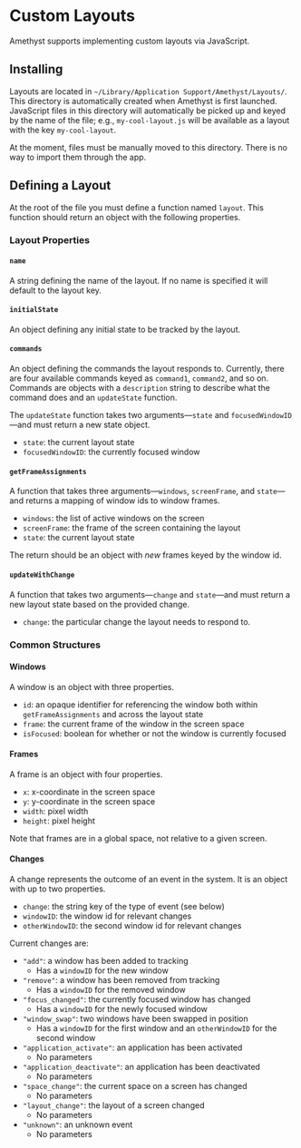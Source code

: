 # Custom Layouts

Amethyst supports implementing custom layouts via JavaScript.

## Installing

Layouts are located in `~/Library/Application Support/Amethyst/Layouts/`. This directory is automatically created when Amethyst is first launched. JavaScript files in this directory will automatically be picked up and keyed by the name of the file; e.g., `my-cool-layout.js` will be available as a layout with the key `my-cool-layout`.

At the moment, files must be manually moved to this directory. There is no way to import them through the app.

## Defining a Layout

At the root of the file you must define a function named `layout`. This function should return an object with the following properties.

### Layout Properties

#### `name`

A string defining the name of the layout. If no name is specified it will default to the layout key.

#### `initialState`

An object defining any initial state to be tracked by the layout.

#### `commands`

An object defining the commands the layout responds to. Currently, there are four available commands keyed as `command1`, `command2`, and so on. Commands are objects with a `description` string to describe what the command does and an `updateState` function.

The `updateState` function takes two arguments—`state` and `focusedWindowID`—and must return a new state object.

* `state`: the current layout state
* `focusedWindowID`: the currently focused window

#### `getFrameAssignments`

A function that takes three arguments—`windows`, `screenFrame`, and `state`—and returns a mapping of window ids to window frames.

* `windows`: the list of active windows on the screen
* `screenFrame`: the frame of the screen containing the layout
* `state`: the current layout state

The return should be an object with _new_ frames keyed by the window id.

#### `updateWithChange`

A function that takes two arguments—`change` and `state`—and must return a new layout state based on the provided change.

* `change`: the particular change the layout needs to respond to.

### Common Structures

#### Windows

A window is an object with three properties.

* `id`: an opaque identifier for referencing the window both within `getFrameAssignments` and across the layout state
* `frame`: the current frame of the window in the screen space
* `isFocused`: boolean for whether or not the window is currently focused

#### Frames

A frame is an object with four properties.

* `x`: x-coordinate in the screen space
* `y`: y-coordinate in the screen space
* `width`: pixel width
* `height`: pixel height

Note that frames are in a global space, not relative to a given screen.

#### Changes

A change represents the outcome of an event in the system. It is an object with up to two properties.

* `change`: the string key of the type of event (see below)
* `windowID`: the window id for relevant changes
* `otherWindowID`: the second window id for relevant changes

Current changes are:

* `"add"`: a window has been added to tracking
    * Has a `windowID` for the new window
* `"remove"`: a window has been removed from tracking
    * Has a `windowID` for the removed window
* `"focus_changed"`: the currently focused window has changed
    * Has a `windowID` for the newly focused window
* `"window_swap"`: two windows have been swapped in position
    * Has a `windowID` for the first window and an `otherWindowID` for the second window
* `"application_activate"`: an application has been activated
    * No parameters
* `"application_deactivate"`: an application has been deactivated
    * No parameters
* `"space_change"`: the current space on a screen has changed
    * No parameters
* `"layout_change"`: the layout of a screen changed
    * No parameters
* `"unknown"`: an unknown event
    * No parameters
